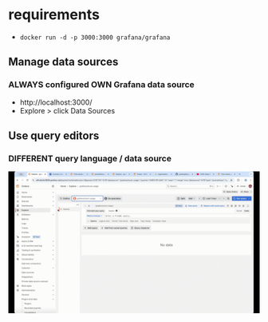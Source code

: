 # requirements
* `docker run -d -p 3000:3000 grafana/grafana`

## Manage data sources
### ALWAYS configured OWN Grafana data source
* http://localhost:3000/
* Explore > click Data Sources

## Use query editors
### DIFFERENT query language / data source

![](../differentQueryEditorPerDataSource.gif)
